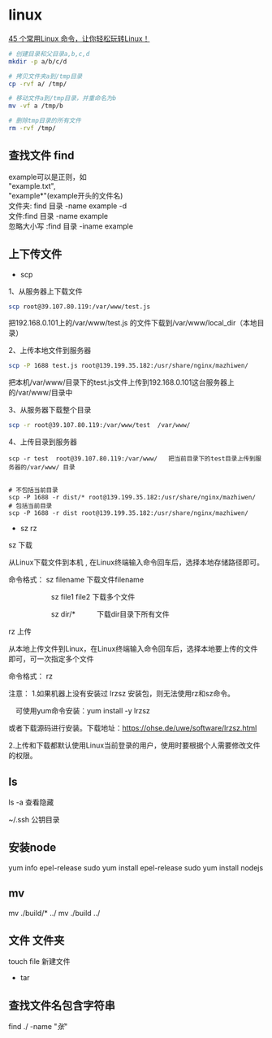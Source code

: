 # linux

[45 个常用Linux 命令，让你轻松玩转Linux！](https://juejin.cn/post/6844903930166509581?searchId=20231101103742F5D3F1E2E4243831D4BC)

```sh
# 创建目录和父目录a,b,c,d
mkdir -p a/b/c/d

# 拷贝文件夹a到/tmp目录
cp -rvf a/ /tmp/

# 移动文件a到/tmp目录，并重命名为b
mv -vf a /tmp/b

# 删除tmp目录的所有文件
rm -rvf /tmp/

```

## 查找文件 find

example可以是正则，如  
"example.txt",  
"example*"(example开头的文件名)  
文件夹: find 目录 -name example  -d  
文件:find 目录 -name example  
忽略大小写 :find 目录 -iname example

## 上下传文件

- scp

1、从服务器上下载文件

```sh
scp root@39.107.80.119:/var/www/test.js
```

把192.168.0.101上的/var/www/test.js 的文件下载到/var/www/local_dir（本地目录）

2、上传本地文件到服务器

```sh
scp -P 1688 test.js root@139.199.35.182:/usr/share/nginx/mazhiwen/

```

把本机/var/www/目录下的test.js文件上传到192.168.0.101这台服务器上的/var/www/目录中

3、从服务器下载整个目录

```sh
scp -r root@39.107.80.119:/var/www/test  /var/www/  
```

4、上传目录到服务器

```
scp -r test  root@39.107.80.119:/var/www/   把当前目录下的test目录上传到服务器的/var/www/ 目录


# 不包括当前目录
scp -P 1688 -r dist/* root@139.199.35.182:/usr/share/nginx/mazhiwen/
# 包括当前目录
scp -P 1688 -r dist root@139.199.35.182:/usr/share/nginx/mazhiwen/
```

- sz rz

sz  下载

从Linux下载文件到本机 , 在Linux终端输入命令回车后，选择本地存储路径即可。

命令格式：    sz filename   下载文件filename

　　　　　　sz file1 file2   下载多个文件

　　　　　　sz dir/*　　　下载dir目录下所有文件

rz   上传

从本地上传文件到Linux，在Linux终端输入命令回车后，选择本地要上传的文件即可，可一次指定多个文件

命令格式：    rz

注意：
1.如果机器上没有安装过 lrzsz 安装包，则无法使用rz和sz命令。

　可使用yum命令安装：yum install -y lrzsz

   或者下载源码进行安装。下载地址：<https://ohse.de/uwe/software/lrzsz.html>

2.上传和下载都默认使用Linux当前登录的用户，使用时要根据个人需要修改文件的权限。

## ls

ls -a 查看隐藏

~/.ssh 公钥目录

## 安装node

 yum info epel-release
 sudo yum install epel-release
 sudo yum install nodejs

## mv

mv ./build/* ../
mv ./build ../

## 文件 文件夹

touch file 新建文件

- tar

## 查找文件名包含字符串

find ./ -name "*张*"
